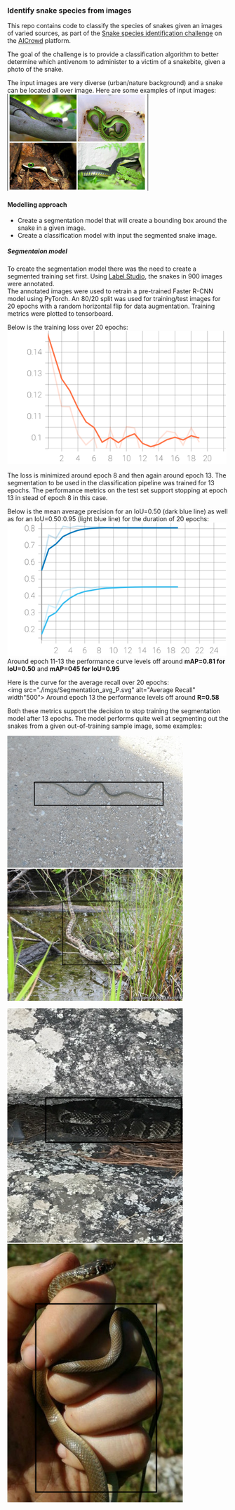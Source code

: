 ### Identify snake species from images
This repo contains code to classify the species of snakes given an images of varied sources, as part of the [Snake species identification challenge](https://www.aicrowd.com/challenges/snakeclef2021-snake-species-identification-challenge) on the [AICrowd](https://www.aicrowd.com/) platform.

The goal of the challenge is to provide a classification algorithm to better determine which antivenom to administer to a victim of a snakebite, given a photo of the snake.

The input images are very diverse (urban/nature background) and a snake can be located all over image. Here are some examples of input images:  
<img
src="./imgs/snakes_examples.jpg"
alt="Example of raw input images">


#### Modelling approach
* Create a segmentation model that will create a bounding box around the snake in a given image.
* Create a classification model with input the segmented snake image.

##### Segmentaion model
To create the segmentation model there was the need to create a segmented training set first. Using [Label Studio](https://github.com/heartexlabs/label-studio), the snakes in 900 images were annotated.  
The annotated images were used to retrain a pre-trained Faster R-CNN model using PyTorch. An 80/20 split was used for training/test images for 20 epochs with a random horizontal flip for data augmentation. Training metrics were plotted to tensorboard.

Below is the training loss over 20 epochs:  
<img 
src="./imgs/Segmentation_train_loss.svg"
alt="Segmentation training loss"
width="500">  

The loss is minimized around epoch 8 and then again around epoch 13. The segmentation to be used in the classification pipeline was trained for 13 epochs. The performance metrics on the test set support stopping at epoch 13 in stead of epoch 8 in this case.

Below is the mean average precision for an IoU=0.50 (dark blue line) as well as for an IoU=0.50:0.95 (light blue line) for the duration of 20 epochs:  
<img
src="./imgs/Segmentation_avg_P.svg"
alt="mean Average Precision"
width="500">  
Around epoch 11-13 the performance curve levels off around **mAP=0.81 for IoU=0.50** and **mAP=045 for IoU=0.95**

Here is the curve for the average recall over 20 epochs:  
<img
src="./imgs/Segmentation_avg_P.svg"
alt="Average Recall"
width"500">
Around epoch 13 the performance levels off around **R=0.58**

Both these metrics support the decision to stop training the segmentation model after 13 epochs. The model performs quite well at segmenting out the snakes from a given out-of-training sample image, some examples:
<p allign="middle">
<img src="./imgs/segm_snake1.jpg" width="400" />
<img src="./imgs/segm_snake5.jpg" width="400" />
</p>  
<p allign="middle">
<img src="./imgs/segm_snake3.jpg" width="400" />
<img src="./imgs/segm_snake2.jpg" width="400" />
</p>  
